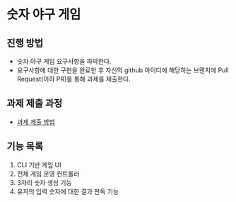 # 숫자 야구 게임
## 진행 방법
* 숫자 야구 게임 요구사항을 파악한다.
* 요구사항에 대한 구현을 완료한 후 자신의 github 아이디에 해당하는 브랜치에 Pull Request(이하 PR)를 통해 과제를 제출한다.

## 과제 제출 과정
* [과제 제출 방법](https://github.com/next-step/nextstep-docs/tree/master/precourse)

## 기능 목록

1. CLI 기반 게임 UI
2. 전체 게임 운영 컨트롤러
3. 3자리 숫자 생성 기능
4. 유저의 입력 숫자에 대한 결과 판독 기능